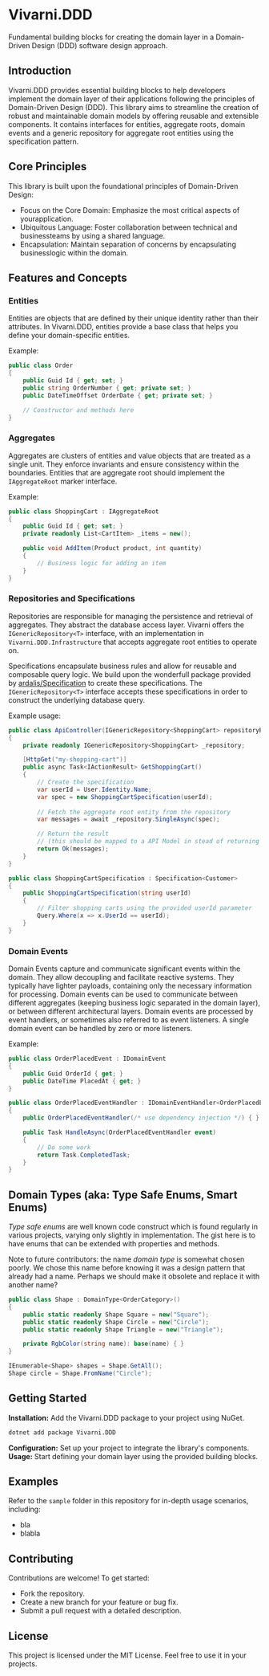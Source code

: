 

# Vivarni.DDD

Fundamental building blocks for creating the domain layer in a Domain-Driven Design (DDD) software design approach.

## Introduction

Vivarni.DDD provides essential building blocks to help developers implement the domain layer of their applications following the principles of Domain-Driven Design (DDD). This library aims to streamline the creation of robust and maintainable domain models by offering reusable and extensible components. It contains interfaces for entities, aggregate roots, domain events and a generic repository for aggregate root entities using the specification pattern.

## Core Principles

This library is built upon the foundational principles of Domain-Driven Design:

 * Focus on the Core Domain: Emphasize the most critical aspects of yourapplication.
 * Ubiquitous Language: Foster collaboration between technical and businessteams by using a shared language.
 * Encapsulation: Maintain separation of concerns by encapsulating businesslogic within the domain.

## Features and Concepts
### Entities

Entities are objects that are defined by their unique identity rather than their attributes. In Vivarni.DDD, entities provide a base class that helps you define your domain-specific entities.

Example:
```csharp
public class Order
{
    public Guid Id { get; set; }
    public string OrderNumber { get; private set; }
    public DateTimeOffset OrderDate { get; private set; }

    // Constructor and methods here
}
```

### Aggregates

Aggregates are clusters of entities and value objects that are treated as a single unit. They enforce invariants and ensure consistency within the boundaries. Entities that are aggregate root should implement the `IAggregateRoot` marker interface.

Example:
```csharp
public class ShoppingCart : IAggregateRoot
{
    public Guid Id { get; set; }
    private readonly List<CartItem> _items = new();

    public void AddItem(Product product, int quantity)
    {
        // Business logic for adding an item
    }
}
```

### Repositories and Specifications

Repositories are responsible for managing the persistence and retrieval of aggregates. They abstract the database access layer. Vivarni offers the `IGenericRepository<T>` interface, with an implementation in `Vivarni.DDD.Infrastructure` that accepts aggregate root entities to operate on.

Specifications encapsulate business rules and allow for reusable and composable query logic. We build upon the wonderfull package provided by [ardalis/Specification](https://github.com/ardalis/Specification) to create these specifications. The `IGenericRepository<T>` interface accepts these specifications in order to construct the underlying database query.



Example usage:
```csharp
public class ApiController(IGenericRepository<ShoppingCart> repositoryBase) : ControllerBase
{
    private readonly IGenericRepository<ShoppingCart> _repository;

    [HttpGet("my-shopping-cart")]
    public async Task<IActionResult> GetShoppingCart()
    {
        // Create the specification
        var userId = User.Identity.Name;
        var spec = new ShoppingCartSpecification(userId);
        
        // Fetch the aggregate root entity from the repository
        var messages = await _repository.SingleAsync(spec);

        // Return the result
        // (this should be mapped to a API Model in stead of returning the Domain entity)
        return Ok(messages);
    }
}

public class ShoppingCartSpecification : Specification<Customer>
{
    public ShoppingCartSpecification(string userId)
    {
        // Filter shopping carts using the provided userId parameter
        Query.Where(x => x.UserId == userId);
    }
}
```

### Domain Events

Domain Events capture and communicate significant events within the domain. They allow decoupling and facilitate reactive systems. They typically have lighter payloads, containing only the necessary information for processing. Domain events can be used to communicate between different aggregates (keeping business logic separated in the domain layer), or between different architectural layers. Domain events are processed by event handlers, or sometimes also referred to as event listeners. A single domain event can be handled by zero or more listeners.

Example:
```csharp
public class OrderPlacedEvent : IDomainEvent
{
    public Guid OrderId { get; }
    public DateTime PlacedAt { get; }
}

public class OrderPlacedEventHandler : IDomainEventHandler<OrderPlacedEventHandler>
{
    public OrderPlacedEventHandler(/* use dependency injection */) { }

    public Task HandleAsync(OrderPlacedEventHandler event)
    {
        // Do some work
        return Task.CompletedTask;
    }
}
```

## Domain Types (aka: Type Safe Enums, Smart Enums)

*Type safe enums* are well known code construct which is found regularly in various projects, varying only slightly in implementation. The gist here is to have enums that can be extended with properties and methods. 

Note to future contributors: the name *domain type* is somewhat chosen poorly. We chose this name before knowing it was a design pattern that already had a name. Perhaps we should make it obsolete and replace it with another name?

```csharp
public class Shape : DomainType<OrderCategory>()
{
    public static readonly Shape Square = new("Square");
    public static readonly Shape Circle = new("Circle");
    public static readonly Shape Triangle = new("Triangle");

    private RgbColor(string name): base(name) { }
}

IEnumerable<Shape> shapes = Shape.GetAll();
Shape circle = Shape.FromName("Circle");
```


## Getting Started

**Installation:** Add the Vivarni.DDD package to your project using NuGet.

```bash
dotnet add package Vivarni.DDD
```

**Configuration:** Set up your project to integrate the library's components.  
**Usage:** Start defining your domain layer using the provided building blocks.

## Examples

Refer to the `sample` folder in this repository for in-depth usage scenarios, including:

 * bla
 * blabla

## Contributing

Contributions are welcome! To get started:

 * Fork the repository.
 * Create a new branch for your feature or bug fix.
 * Submit a pull request with a detailed description.

## License

This project is licensed under the MIT License. Feel free to use it in your projects.